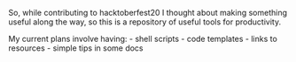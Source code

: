 So, while contributing to hacktoberfest20 I thought about making something useful along the way, so this is a repository of useful tools for productivity.

My current plans involve having: 
    - shell scripts
    - code templates
    - links to resources
    - simple tips in some docs
